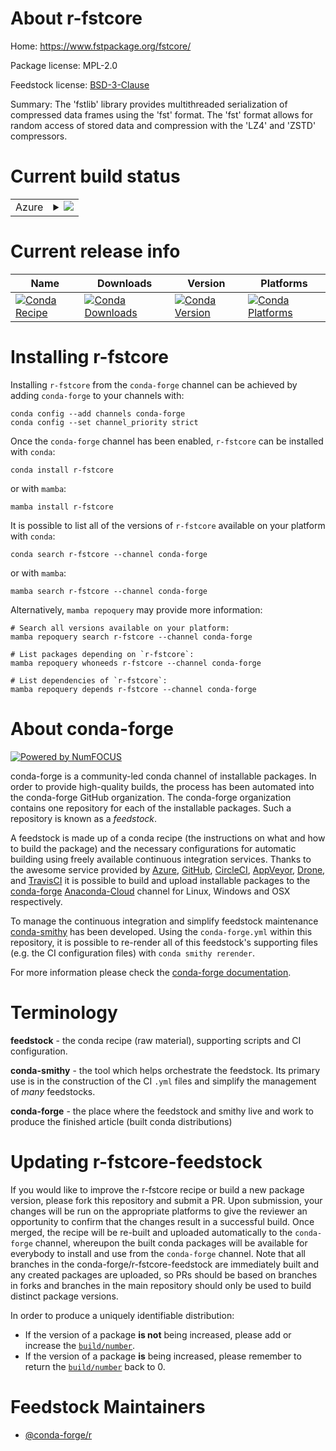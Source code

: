 About r-fstcore
===============

Home: https://www.fstpackage.org/fstcore/

Package license: MPL-2.0

Feedstock license: [BSD-3-Clause](https://github.com/conda-forge/r-fstcore-feedstock/blob/main/LICENSE.txt)

Summary: The 'fstlib' library provides multithreaded serialization of compressed data frames using the 'fst' format. The 'fst' format allows for random access of stored data and compression with the 'LZ4' and 'ZSTD' compressors.

Current build status
====================


<table>
    
  <tr>
    <td>Azure</td>
    <td>
      <details>
        <summary>
          <a href="https://dev.azure.com/conda-forge/feedstock-builds/_build/latest?definitionId=15536&branchName=main">
            <img src="https://dev.azure.com/conda-forge/feedstock-builds/_apis/build/status/r-fstcore-feedstock?branchName=main">
          </a>
        </summary>
        <table>
          <thead><tr><th>Variant</th><th>Status</th></tr></thead>
          <tbody><tr>
              <td>linux_64_r_base4.1</td>
              <td>
                <a href="https://dev.azure.com/conda-forge/feedstock-builds/_build/latest?definitionId=15536&branchName=main">
                  <img src="https://dev.azure.com/conda-forge/feedstock-builds/_apis/build/status/r-fstcore-feedstock?branchName=main&jobName=linux&configuration=linux_64_r_base4.1" alt="variant">
                </a>
              </td>
            </tr><tr>
              <td>linux_64_r_base4.2</td>
              <td>
                <a href="https://dev.azure.com/conda-forge/feedstock-builds/_build/latest?definitionId=15536&branchName=main">
                  <img src="https://dev.azure.com/conda-forge/feedstock-builds/_apis/build/status/r-fstcore-feedstock?branchName=main&jobName=linux&configuration=linux_64_r_base4.2" alt="variant">
                </a>
              </td>
            </tr><tr>
              <td>osx_64_r_base4.1</td>
              <td>
                <a href="https://dev.azure.com/conda-forge/feedstock-builds/_build/latest?definitionId=15536&branchName=main">
                  <img src="https://dev.azure.com/conda-forge/feedstock-builds/_apis/build/status/r-fstcore-feedstock?branchName=main&jobName=osx&configuration=osx_64_r_base4.1" alt="variant">
                </a>
              </td>
            </tr><tr>
              <td>osx_64_r_base4.2</td>
              <td>
                <a href="https://dev.azure.com/conda-forge/feedstock-builds/_build/latest?definitionId=15536&branchName=main">
                  <img src="https://dev.azure.com/conda-forge/feedstock-builds/_apis/build/status/r-fstcore-feedstock?branchName=main&jobName=osx&configuration=osx_64_r_base4.2" alt="variant">
                </a>
              </td>
            </tr><tr>
              <td>win_64</td>
              <td>
                <a href="https://dev.azure.com/conda-forge/feedstock-builds/_build/latest?definitionId=15536&branchName=main">
                  <img src="https://dev.azure.com/conda-forge/feedstock-builds/_apis/build/status/r-fstcore-feedstock?branchName=main&jobName=win&configuration=win_64_" alt="variant">
                </a>
              </td>
            </tr>
          </tbody>
        </table>
      </details>
    </td>
  </tr>
</table>

Current release info
====================

| Name | Downloads | Version | Platforms |
| --- | --- | --- | --- |
| [![Conda Recipe](https://img.shields.io/badge/recipe-r--fstcore-green.svg)](https://anaconda.org/conda-forge/r-fstcore) | [![Conda Downloads](https://img.shields.io/conda/dn/conda-forge/r-fstcore.svg)](https://anaconda.org/conda-forge/r-fstcore) | [![Conda Version](https://img.shields.io/conda/vn/conda-forge/r-fstcore.svg)](https://anaconda.org/conda-forge/r-fstcore) | [![Conda Platforms](https://img.shields.io/conda/pn/conda-forge/r-fstcore.svg)](https://anaconda.org/conda-forge/r-fstcore) |

Installing r-fstcore
====================

Installing `r-fstcore` from the `conda-forge` channel can be achieved by adding `conda-forge` to your channels with:

```
conda config --add channels conda-forge
conda config --set channel_priority strict
```

Once the `conda-forge` channel has been enabled, `r-fstcore` can be installed with `conda`:

```
conda install r-fstcore
```

or with `mamba`:

```
mamba install r-fstcore
```

It is possible to list all of the versions of `r-fstcore` available on your platform with `conda`:

```
conda search r-fstcore --channel conda-forge
```

or with `mamba`:

```
mamba search r-fstcore --channel conda-forge
```

Alternatively, `mamba repoquery` may provide more information:

```
# Search all versions available on your platform:
mamba repoquery search r-fstcore --channel conda-forge

# List packages depending on `r-fstcore`:
mamba repoquery whoneeds r-fstcore --channel conda-forge

# List dependencies of `r-fstcore`:
mamba repoquery depends r-fstcore --channel conda-forge
```


About conda-forge
=================

[![Powered by
NumFOCUS](https://img.shields.io/badge/powered%20by-NumFOCUS-orange.svg?style=flat&colorA=E1523D&colorB=007D8A)](https://numfocus.org)

conda-forge is a community-led conda channel of installable packages.
In order to provide high-quality builds, the process has been automated into the
conda-forge GitHub organization. The conda-forge organization contains one repository
for each of the installable packages. Such a repository is known as a *feedstock*.

A feedstock is made up of a conda recipe (the instructions on what and how to build
the package) and the necessary configurations for automatic building using freely
available continuous integration services. Thanks to the awesome service provided by
[Azure](https://azure.microsoft.com/en-us/services/devops/), [GitHub](https://github.com/),
[CircleCI](https://circleci.com/), [AppVeyor](https://www.appveyor.com/),
[Drone](https://cloud.drone.io/welcome), and [TravisCI](https://travis-ci.com/)
it is possible to build and upload installable packages to the
[conda-forge](https://anaconda.org/conda-forge) [Anaconda-Cloud](https://anaconda.org/)
channel for Linux, Windows and OSX respectively.

To manage the continuous integration and simplify feedstock maintenance
[conda-smithy](https://github.com/conda-forge/conda-smithy) has been developed.
Using the ``conda-forge.yml`` within this repository, it is possible to re-render all of
this feedstock's supporting files (e.g. the CI configuration files) with ``conda smithy rerender``.

For more information please check the [conda-forge documentation](https://conda-forge.org/docs/).

Terminology
===========

**feedstock** - the conda recipe (raw material), supporting scripts and CI configuration.

**conda-smithy** - the tool which helps orchestrate the feedstock.
                   Its primary use is in the construction of the CI ``.yml`` files
                   and simplify the management of *many* feedstocks.

**conda-forge** - the place where the feedstock and smithy live and work to
                  produce the finished article (built conda distributions)


Updating r-fstcore-feedstock
============================

If you would like to improve the r-fstcore recipe or build a new
package version, please fork this repository and submit a PR. Upon submission,
your changes will be run on the appropriate platforms to give the reviewer an
opportunity to confirm that the changes result in a successful build. Once
merged, the recipe will be re-built and uploaded automatically to the
`conda-forge` channel, whereupon the built conda packages will be available for
everybody to install and use from the `conda-forge` channel.
Note that all branches in the conda-forge/r-fstcore-feedstock are
immediately built and any created packages are uploaded, so PRs should be based
on branches in forks and branches in the main repository should only be used to
build distinct package versions.

In order to produce a uniquely identifiable distribution:
 * If the version of a package **is not** being increased, please add or increase
   the [``build/number``](https://docs.conda.io/projects/conda-build/en/latest/resources/define-metadata.html#build-number-and-string).
 * If the version of a package **is** being increased, please remember to return
   the [``build/number``](https://docs.conda.io/projects/conda-build/en/latest/resources/define-metadata.html#build-number-and-string)
   back to 0.

Feedstock Maintainers
=====================

* [@conda-forge/r](https://github.com/conda-forge/r/)

